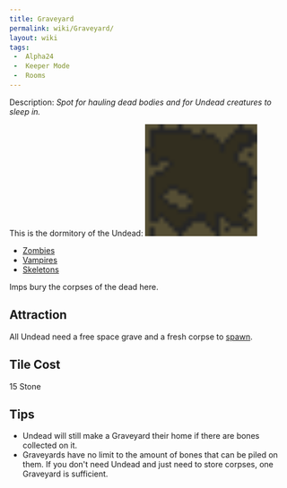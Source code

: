 ```yaml
---
title: Graveyard
permalink: wiki/Graveyard/
layout: wiki
tags:
 -  Alpha24
 -  Keeper Mode
 -  Rooms
---
```


Description: *Spot for hauling dead bodies and for Undead creatures to
sleep in.*

This is the dormitory of the Undead:
<img src="graveyard.png" title="fig:A small Graveyard for Undead spawning and Corpse Collection." alt="A small Graveyard for Undead spawning and Corpse Collection." width="200" />

-   [Zombies](/wiki/Zombie "wikilink")
-   [Vampires](/wiki/Vampire "wikilink")
-   [Skeletons](/wiki/Skeleton "wikilink")

Imps bury the corpses of the dead here.

Attraction
----------

All Undead need a free space grave and a fresh corpse to
[spawn](/wiki/Immigration "wikilink").

Tile Cost
---------

15 Stone

Tips
----

-   Undead will still make a Graveyard their home if there are bones
    collected on it.
-   Graveyards have no limit to the amount of bones that can be piled on
    them. If you don't need Undead and just need to store corpses, one
    Graveyard is sufficient.

